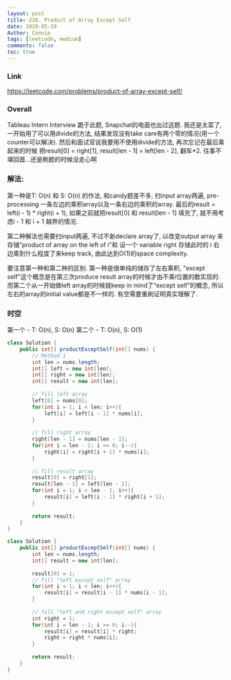 ```yaml
---
layout: post
title: 238. Product of Array Except Self
date: 2020-05-29
Author: Connie 
tags: [leetcode, medium]
comments: false
toc: true
---
```

### Link
https://leetcode.com/problems/product-of-array-except-self/

### Overall
Tableau Intern Interview 跪于此题, Snapchat的电面也出过这题. 我还是太菜了, 一开始用了可以用divide的方法, 结果发现没有take care有两个零的情况(用一个counter可以解决). 然后和面试官说我要用不使用divide的方法, 再次忘记在最后乘起来的时候 把result[0] = right[1], result[len - 1] = left[len - 2], 翻车*2. 往事不堪回首...还是刷题的时候没走心啊

### 解法: 
第一种是T: O(n) 和 S: O(n) 的作法, 和candy题差不多, 扫input array两遍, pre-processing 一条左边的乘积array以及一条右边的乘积的array. 最后的result = left(i - 1) * right(i + 1), 如果之前就把result[0] 和 result[len - 1] 填充了, 就不用考虑i - 1 和 i + 1 越界的情况. 

第二种解法也需要扫input两遍, 不过不新declare array了, 以改变output array 来存储“product of array on the left of i”和 设一个 variable right 存储此时的 i 右边乘到什么程度了来keep track, 由此达到O(1)的space complexity.

要注意第一种和第二种的区别. 第一种是很单纯的储存了左右乘积, "except self"这个概念是在第三次produce result array的时候才由不乘i位置的数实现的. 而第二个从一开始做left array的时候就keep in mind了“except self”的概念, 所以左右的array的initial value都是不一样的. 有空需要重刷证明真实理解了.

### 时空
第一个 - T: O(n), S: O(n) 第二个 - T: O(n), S: O(1)

```java
class Solution {
    public int[] productExceptSelf(int[] nums) {
        // Method 1
        int len = nums.length;
        int[] left = new int[len];
        int[] right = new int[len];
        int[] result = new int[len];
        
        // fill left array
        left[0] = nums[0];
        for(int i = 1; i < len; i++){
            left[i] = left[i - 1] * nums[i];
        }
        
        // fill right array
        right[len - 1] = nums[len - 1];
        for(int i = len - 2; i >= 0; i--){
            right[i] = right[i + 1] * nums[i];
        }
        
        // fill result array
        result[0] = right[1];
        result[len - 1] = left[len - 2];
        for(int i = 1; i < len - 1; i++){
            result[i] = left[i - 1] * right[i + 1];
        }
        
        return result;
    }
}
```

```java
class Solution {
    public int[] productExceptSelf(int[] nums) {  
        int len = nums.length;
        int[] result = new int[len];
          
        result[0] = 1;
        // fill "left except self" array
        for(int i = 1; i < len; i++){
            result[i] = result[i - 1] * nums[i - 1];
        }
        
        // fill "left and right except self" array
        int right = 1; 
        for(int i = len - 1; i >= 0; i--){
            result[i] = result[i] * right;
            right = right * nums[i];
        }
        
        return result;
    }
}
```

